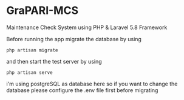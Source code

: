 # GraPARI-MCS
Maintenance Check System using PHP & Laravel 5.8 Framework

Before running the app migrate the database by using 
```
php artisan migrate
```

and then start the test server by using

```
php artisan serve
```

i'm using postgreSQL as database here so if you want to change the database please configure the .env file first before migrating
